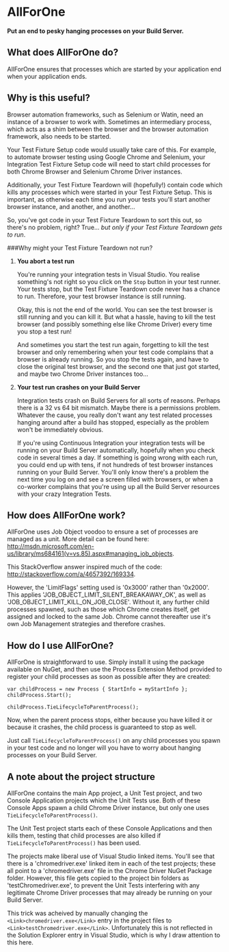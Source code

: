 AllForOne
=========
**Put an end to pesky hanging processes on your Build Server.**

What does AllForOne do?
-----------------------
AllForOne ensures that processes which are started by your application end when your application ends.


Why is this useful?
-------------------
Browser automation frameworks, such as Selenium or Watin, need an instance of a browser to work with. Sometimes an intermediary process, which acts as a shim between the browser and the browser automation framework, also needs to be started.

Your Test Fixture Setup code would usually take care of this. For example, to automate browser testing using Google Chrome and Selenium, your Integration Test Fixture Setup code will need to start child processes for both Chrome Browser and Selenium Chrome Driver instances.

Additionally, your Test Fixture Teardown will (hopefully!) contain code which kills any processes which were started in your Test Fixture Setup. This is important, as otherwise each time you run your tests you'll start another browser instance, and another, and another...

So, you've got code in your Test Fixture Teardown to sort this out, so there's no problem, right? True... *but only if your Test Fixture Teardown gets to run*.

###Why might your Test Fixture Teardown not run?

1. **You abort a test run**

    You're running your integration tests in Visual Studio. You realise something's not right so you click on the `Stop` button in your test runner. Your tests stop, but the Test Fixture Teardown code never has a chance to run. Therefore, your test browser instance is still running.
  
    Okay, this is not the end of the world. You can see the test browser is still running and you can kill it. But what a hassle, having to kill the test browser (and possibly something else like Chrome Driver) every time you stop a test run!
    
    And sometimes you start the test run again, forgetting to kill the test browser and only remembering when your test code complains that a browser is already running. So you stop the tests again, and have to close the original test browser, and the second one that just got started, and maybe two Chrome Driver instances too...
    
2. **Your test run crashes on your Build Server**
 
    Integration tests crash on Build Servers for all sorts of reasons. Perhaps there is a 32 vs 64 bit mismatch. Maybe there is a permissions problem. Whatever the cause, you really don't want any test related processes hanging around after a build has stopped, especially as the problem won't be immediately obvious.

   If you're using Continuous Integration your integration tests will be running on your Build Server automatically, hopefully when you check code in several times a day. If something is going wrong with each run, you could end up with tens, if not hundreds of test browser instances running on your Build Server. You'll only know there's a problem the next time you log on and see a screen filled with browsers, or when a co-worker complains that you're using up all the Build Server resources with your crazy Integration Tests.
   

How does AllForOne work?
------------------------
AllForOne uses Job Object voodoo to ensure a set of processes are managed as a unit. More detail can be found here: http://msdn.microsoft.com/en-us/library/ms684161(v=vs.85).aspx#managing_job_objects.

This StackOverflow answer inspired much of the code: http://stackoverflow.com/a/4657392/169334.

However, the 'LimitFlags' setting used is '0x3000' rather than '0x2000'. This applies 'JOB_OBJECT_LIMIT_SILENT_BREAKAWAY_OK', as well as 'JOB_OBJECT_LIMIT_KILL_ON_JOB_CLOSE'. Without it, any further child processes spawned, such as those which Chrome creates itself, get assigned and locked to the same Job. Chrome cannot thereafter use it's own Job Management strategies and therefore crashes.


How do I use AllForOne?
------------------------
AllForOne is straightforward to use. Simply install it using the package available on NuGet, and then use the Process Extension Method provided to register your child processes as soon as possible after they are created:

    var childProcess = new Process { StartInfo = myStartInfo };
    childProcess.Start();

    childProcess.TieLifecycleToParentProcess();

Now, when the parent process stops, either because you have killed it or because it crashes, the child process is guaranteed to stop as well.

Just call `TieLifecycleToParentProcess()` on any child processes you spawn in your test code and no longer will you have to worry about hanging processes on your Build Server.


A note about the project structure
----------------------------------
AllForOne contains the main App project, a Unit Test project, and two Console Application projects which the Unit Tests use. Both of these Console Apps spawn a child Chrome Driver instance, but only one uses `TieLifecycleToParentProcess()`.

The Unit Test project starts each of these Console Applications and then kills them, testing that child processes are also killed if `TieLifecycleToParentProcess()` has been used.

The projects make liberal use of Visual Studio linked items. You'll see that there is a 'chromedriver.exe' linked item in each of the test projects; these all point to a 'chromedriver.exe' file in the Chrome Driver NuGet Package folder. However, this file gets copied to the project bin folders as 'testChromedriver.exe', to prevent the Unit Tests interfering with any legitimate Chrome Driver processes that may already be running on your Build Server.

This trick was acheived by manually changing the `<Link>chromedriver.exe</Link>` entry in the project files to `<Link>testChromedriver.exe</Link>`. Unfortunately this is not reflected in the Solution Explorer entry in Visual Studio, which is why I draw attention to this here.
